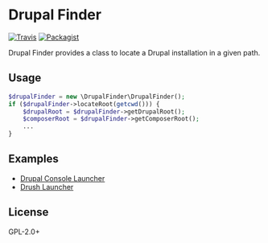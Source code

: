 # Drupal Finder

[![Travis](https://img.shields.io/travis/webflo/drupal-finder.svg)](https://travis-ci.org/webflo/drupal-finder) [![Packagist](https://img.shields.io/packagist/v/webflo/drupal-finder.svg)](https://packagist.org/packages/webflo/drupal-finder)

Drupal Finder provides a class to locate a Drupal installation in a given path.

## Usage

```PHP
$drupalFinder = new \DrupalFinder\DrupalFinder();
if ($drupalFinder->locateRoot(getcwd())) {
    $drupalRoot = $drupalFinder->getDrupalRoot();
    $composerRoot = $drupalFinder->getComposerRoot();
    ...
}
```

## Examples

- [Drupal Console Launcher](https://github.com/hechoendrupal/drupal-console-launcher)
- [Drush Launcher](https://github.com/drush-ops/drush-launcher)

## License

GPL-2.0+
